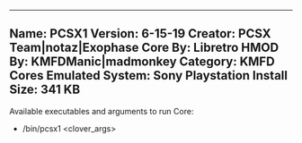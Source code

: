 -----------------------
Name: PCSX1
Version: 6-15-19
Creator: PCSX Team|notaz|Exophase
Core By: Libretro
HMOD By: KMFDManic|madmonkey
Category: KMFD Cores
Emulated System: Sony Playstation
Install Size: 341 KB
-----------------------
Available executables and arguments to run Core:
- /bin/pcsx1 <rom> <clover_args>
